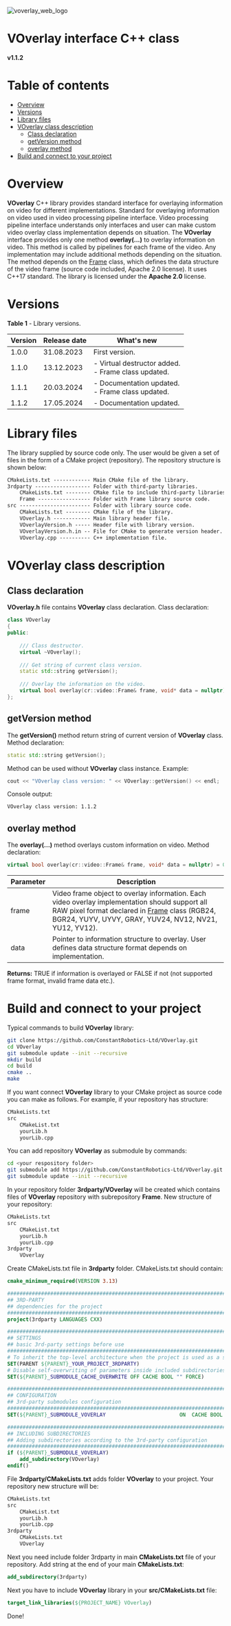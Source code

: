 ![voverlay_web_logo](./static/voverlay_web_logo.png)



# **VOverlay interface C++ class**

**v1.1.2**



# Table of contents

- [Overview](#overview)
- [Versions](#versions)
- [Library files](#library-files)
- [VOverlay class description](#voverlay-class-description)
  - [Class declaration](#class-declaration)
  - [getVersion method](#getversion-method)
  - [overlay method](#overlay-method)
- [Build and connect to your project](#build-and-connect-to-your-project)



# Overview

**VOverlay** C++ library provides standard interface for overlaying information on video for different implementations. Standard for overlaying information on video used in video processing pipeline interface. Video processing pipeline interface understands only interfaces and user can make custom video overlay class implementation depends on situation. The **VOverlay** interface provides only one method **overlay(...)** to overlay information on video. This method is called by pipelines for each frame of the video. Any implementation may include additional methods depending on the situation. The method depends on the [Frame](https://rapidpixel.constantrobotics.com/docs/service-libraries/frame.html) class, which defines the data structure of the video frame (source code included, Apache 2.0 license). It uses C++17 standard. The library is licensed under the **Apache 2.0** license.



# Versions

**Table 1** - Library versions.

| Version | Release date | What's new                                              |
| ------- | ------------ | ------------------------------------------------------- |
| 1.0.0   | 31.08.2023   | First version.                                          |
| 1.1.0   | 13.12.2023   | - Virtual destructor added.<br />- Frame class updated. |
| 1.1.1   | 20.03.2024   | - Documentation updated.<br />- Frame class updated.    |
| 1.1.2   | 17.05.2024   | - Documentation updated.                                |



# Library files

The library supplied by source code only. The user would be given a set of files in the form of a CMake project (repository). The repository structure is shown below:

```xml
CMakeLists.txt ------------ Main CMake file of the library.
3rdparty ------------------ Folder with third-party libraries.
    CMakeLists.txt -------- CMake file to include third-party libraries.
    Frame ----------------- Folder with Frame library source code.
src ----------------------- Folder with library source code.
    CMakeLists.txt -------- CMake file of the library.
    VOverlay.h ------------ Main library header file.
    VOverlayVersion.h ----- Header file with library version.
    VOverlayVersion.h.in -- File for CMake to generate version header.
    VOverlay.cpp ---------- C++ implementation file.
```



# VOverlay class description



## Class declaration

**VOverlay.h** file contains **VOverlay** class declaration. Class declaration:

```cpp
class VOverlay
{
public:
    
    /// Class destructor.
    virtual ~VOverlay();
    
    /// Get string of current class version.
    static std::string getVersion();
    
    /// Overlay the information on the video.
    virtual bool overlay(cr::video::Frame& frame, void* data = nullptr) = 0;
};
```



## getVersion method

The **getVersion()** method return string of current version of **VOverlay** class. Method declaration:

```cpp
static std::string getVersion();
```

Method can be used without **VOverlay** class instance. Example:

```cpp
cout << "VOverlay class version: " << VOverlay::getVersion() << endl;
```

Console output:

```bash
VOverlay class version: 1.1.2
```



## overlay method

The **overlay(...)** method overlays custom information on video. Method declaration:

```cpp
virtual bool overlay(cr::video::Frame& frame, void* data = nullptr) = 0;
```

| Parameter | Description                                                  |
| --------- | ------------------------------------------------------------ |
| frame     | Video frame object to overlay information. Each video overlay implementation should support all RAW pixel format declared in [Frame](https://rapidpixel.constantrobotics.com/docs/service-libraries/frame.html) class (RGB24, BGR24, YUYV, UYVY, GRAY, YUV24, NV12, NV21, YU12, YV12). |
| data      | Pointer to information structure to overlay. User defines data structure format depends on implementation. |

**Returns:** TRUE if information is overlayed or FALSE if not (not supported frame format, invalid frame data etc.).



# Build and connect to your project

Typical commands to build **VOverlay** library:

```bash
git clone https://github.com/ConstantRobotics-Ltd/VOverlay.git
cd VOverlay
git submodule update --init --recursive
mkdir build
cd build
cmake ..
make
```

If you want connect **VOverlay** library to your CMake project as source code you can make as follows. For example, if your repository has structure:

```bash
CMakeLists.txt
src
    CMakeList.txt
    yourLib.h
    yourLib.cpp
```

You can add repository **VOverlay** as submodule by commands:

```bash
cd <your respository folder>
git submodule add https://github.com/ConstantRobotics-Ltd/VOverlay.git 3rdparty/VOverlay
git submodule update --init --recursive
```

In your repository folder **3rdparty/VOverlay** will be created which contains files of **VOverlay** repository with subrepository **Frame**. New structure of your repository:

```bash
CMakeLists.txt
src
    CMakeList.txt
    yourLib.h
    yourLib.cpp
3rdparty
    VOverlay
```

Create CMakeLists.txt file in **3rdparty** folder. CMakeLists.txt should contain:

```cmake
cmake_minimum_required(VERSION 3.13)

################################################################################
## 3RD-PARTY
## dependencies for the project
################################################################################
project(3rdparty LANGUAGES CXX)

################################################################################
## SETTINGS
## basic 3rd-party settings before use
################################################################################
# To inherit the top-level architecture when the project is used as a submodule.
SET(PARENT ${PARENT}_YOUR_PROJECT_3RDPARTY)
# Disable self-overwriting of parameters inside included subdirectories.
SET(${PARENT}_SUBMODULE_CACHE_OVERWRITE OFF CACHE BOOL "" FORCE)

################################################################################
## CONFIGURATION
## 3rd-party submodules configuration
################################################################################
SET(${PARENT}_SUBMODULE_VOVERLAY                        ON  CACHE BOOL "" FORCE)

################################################################################
## INCLUDING SUBDIRECTORIES
## Adding subdirectories according to the 3rd-party configuration
################################################################################
if (${PARENT}_SUBMODULE_VOVERLAY)
    add_subdirectory(VOverlay)
endif()
```

File **3rdparty/CMakeLists.txt** adds folder **VOverlay** to your project. Your repository new structure will be:

```bash
CMakeLists.txt
src
    CMakeList.txt
    yourLib.h
    yourLib.cpp
3rdparty
    CMakeLists.txt
    VOverlay
```

Next you need include folder 3rdparty in main **CMakeLists.txt** file of your repository. Add string at the end of your main **CMakeLists.txt**:

```cmake
add_subdirectory(3rdparty)
```

Next you have to include **VOverlay** library in your **src/CMakeLists.txt** file:

```cmake
target_link_libraries(${PROJECT_NAME} VOverlay)
```

Done!
